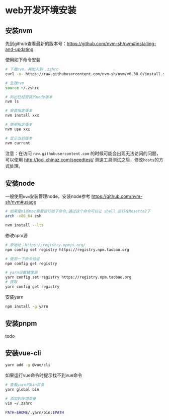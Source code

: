 # web开发环境安装

## 安装nvm

先到github查看最新的版本号：https://github.com/nvm-sh/nvm#installing-and-updating

使用如下命令安装
```bash
# 下载nvm，并加入到 .zshrc
curl -o- https://raw.githubusercontent.com/nvm-sh/nvm/v0.38.0/install.sh | bash

# 生效nvm
source ~/.zshrc

# 列出已经安装的node版本
nvm ls

# 安装指定版本
nvm install xxx

# 使用指定版本
nvm use xxx

# 显示当前版本
nvm current
```

注意：在访问 `raw.githubusercontent.com` 的时候可能会出现无法访问的问题，可以使用 http://tool.chinaz.com/speedtest/ 测速工具测试之后，修改`hosts`的方式处理。

## 安装node

一般使用`nvm`安装管理node，安装node参考 https://github.com/nvm-sh/nvm#usage

```bash
# 如果是m1的mac需要运行如下命令,通过这个命令可以让 shell 运行在Rosetta2下
arch -x86_64 zsh

nvm install --lts
```

修改npm源

```bash
# 原地址：https://registry.npmjs.org/
npm config set registry https://registry.npm.taobao.org

# 使用一下命令验证
npm config get registry

# yarn设置镜像源
yarn config set registry https://registry.npm.taobao.org
# 获取
yarn config get registry
```

安装yarn

```bash
npm install -g yarn
```

## 安装pnpm

todo

## 安装vue-cli

```bash
yarn add -g @vue/cli
```

如果运行vue命令时提示找不到vue命令

```bash
# 查看yarn的bin目录
yarn global bin

# 添加到环境变量
vim ~/.zshrc

PATH=$HOME/.yarn/bin:$PATH
```
